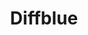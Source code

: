 ---
blog: https://medium.com/@DiffblueHQ
facebook: https://facebook.com/AIforCode
git: https://github.com/diffblue
linkedin: http://linkedin.com/company/diffblue
logohandle: diffblue
sort: diffblue
title: Diffblue
twitter: https://x.com/@diffblueHQ
website: https://www.diffblue.com/
youtube: https://youtube.com/channel/UCr5NPniP9toBlaVluUo52tg
---